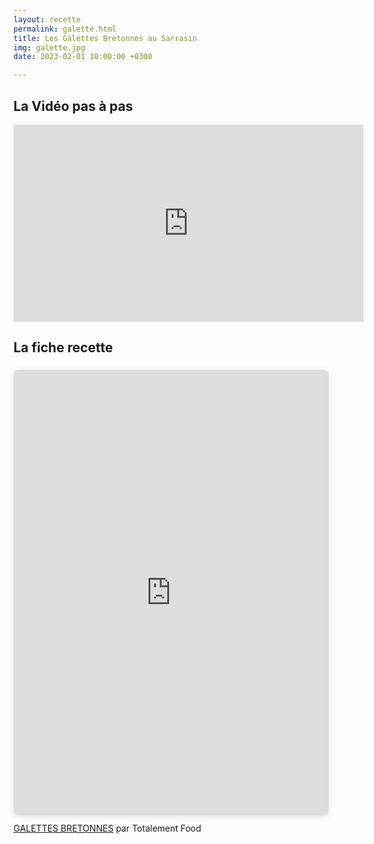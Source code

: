 ```yaml
---
layout: recette
permalink: galette.html
title: Les Galettes Bretonnes au Sarrasin
img: galette.jpg
date: 2023-02-01 10:00:00 +0300

---
```


## La Vidéo pas à pas

<iframe width="560" height="315" src="https://www.youtube.com/embed/PCkz9UzReq8" title="YouTube video player" frameborder="0" allow="accelerometer; autoplay; clipboard-write; encrypted-media; gyroscope; picture-in-picture; web-share" allowfullscreen></iframe>

## La fiche recette

<div style="position: relative; width: 100%; height: 0; padding-top: 141.4286%;
 padding-bottom: 0; box-shadow: 0 2px 8px 0 rgba(63,69,81,0.16); margin-top: 1.6em; margin-bottom: 0.9em; overflow: hidden;
 border-radius: 8px; will-change: transform;">
  <iframe loading="lazy" style="position: absolute; width: 100%; height: 100%; top: 0; left: 0; border: none; padding: 0;margin: 0;"
    src="https:&#x2F;&#x2F;www.canva.com&#x2F;design&#x2F;DAFY3pSuD7g&#x2F;view?embed" allowfullscreen="allowfullscreen" allow="fullscreen">
  </iframe>
</div>
<a href="https:&#x2F;&#x2F;www.canva.com&#x2F;design&#x2F;DAFY3pSuD7g&#x2F;view?utm_content=DAFY3pSuD7g&amp;utm_campaign=designshare&amp;utm_medium=embeds&amp;utm_source=link" target="_blank" rel="noopener">GALETTES BRETONNES</a> par Totalement Food